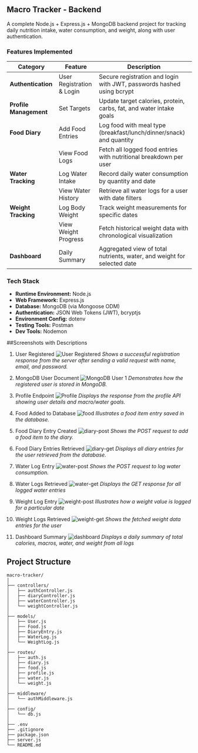 ## Macro Tracker - Backend

A complete Node.js + Express.js + MongoDB backend project for tracking daily nutrition intake, water consumption, and weight, along with user authentication.

### Features Implemented

| Category          | Feature                  | Description                                                                 |
|-------------------|--------------------------|-----------------------------------------------------------------------------|
| **Authentication** | User Registration & Login | Secure registration and login with JWT, passwords hashed using bcrypt       |
| **Profile Management** | Set Targets       | Update target calories, protein, carbs, fat, and water intake goals        |
| **Food Diary**     | Add Food Entries         | Log food with meal type (breakfast/lunch/dinner/snack) and quantity        |
|                   | View Food Logs           | Fetch all logged food entries with nutritional breakdown per user           |
| **Water Tracking** | Log Water Intake         | Record daily water consumption by quantity and date                        |
|                   | View Water History       | Retrieve all water logs for a user with date filters                       |
| **Weight Tracking**| Log Body Weight          | Track weight measurements for specific dates                               |
|                   | View Weight Progress     | Fetch historical weight data with chronological visualization              |
| **Dashboard**      | Daily Summary            | Aggregated view of total nutrients, water, and weight for selected date    |
 


### Tech Stack

- **Runtime Environment:** Node.js
- **Web Framework:** Express.js
- **Database:** MongoDB (via Mongoose ODM)
- **Authentication:** JSON Web Tokens (JWT), bcryptjs
- **Environment Config:** dotenv
- **Testing Tools:** Postman
- **Dev Tools:** Nodemon



##Screenshots with Descriptions


1. User Registered
![User Registered](/img/image-0.png)
*Shows a successful registration response from the server after sending a valid request with name, email, and password.*

2. MongoDB User Document
![MongoDB User 1](img/image-1.png)
*Demonstrates how the registered user is stored in MongoDB.*

3. Profile Endpoint
![Profile](img/image-2.png)
*Displays the response from the profile API showing user details and macro/water goals.*

4. Food Added to Database
![food](img/image-3.png)
*Illustrates a food item entry saved in the database.*

5. Food Diary Entry Created
![diary-post](img/image-4.png)
*Shows the POST request to add a food item to the diary.*

6. Food Diary Entries Retrieved
![diary-get](img/image-5.png)
*Displays all diary entries for the user retrieved from the database.*

7. Water Log Entry
![water-post](img/image-6.png)
*Shows the POST request to log water consumption.*

8. Water Logs Retrieved
![water-get](img/image-7.png)
*Displays the GET response for all logged water entries*

9. Weight Log Entry
![weight-post](img/image-8.png)
*Illustrates how a weight value is logged for a particular date*

10. Weight Logs Retrieved
![weight-get](img/image-9.png)
*Shows the fetched weight data entries for the user*

11. Dashboard Summary
![dashboard](img/image-10.png)
*Displays a daily summary of total calories, macros, water, and weight from all logs*

## Project Structure
```
macro-tracker/
│
├── controllers/          
│   ├── authController.js
│   ├── diaryController.js
│   ├── waterController.js
│   └── weightController.js
│
├── models/              
│   ├── User.js
│   ├── Food.js
│   ├── DiaryEntry.js
│   ├── WaterLog.js
│   └── WeightLog.js
│
├── routes/          
│   ├── auth.js
│   ├── diary.js
│   ├── food.js
│   ├── profile.js
│   ├── water.js
│   └── weight.js
│
├── middleware/           
│   └── authMiddleware.js
│
├── config/            
│   └── db.js
│
├── .env                 
├── .gitignore
├── package.json
├── server.js            
└── README.md            
```
